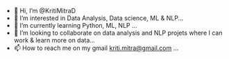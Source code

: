 - 👋 Hi, I’m @KritiMitraD
- 👀 I’m interested in Data Analysis, Data science, ML & NLP...
- 🌱 I’m currently learning Python, ML, NLP ...
- 💞️ I’m looking to collaborate on data analysis and NLP projets where I can work & learn more on data...
- 📫 How to reach me on my gmail kriti.mitra@gmail.com ...

<!---
KritiMitraD/KritiMitraD is a ✨ special ✨ repository because its `README.md` (this file) appears on your GitHub profile.
You can click the Preview link to take a look at your changes.
--->
